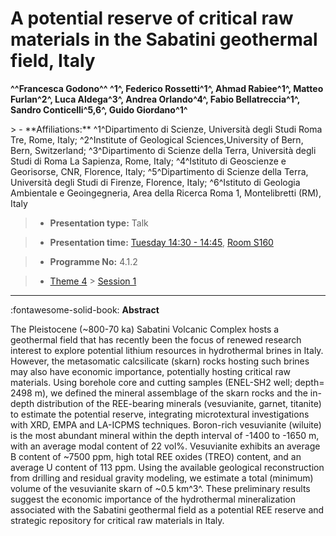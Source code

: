 # A potential reserve of critical raw materials in the Sabatini geothermal field, Italy

**^^Francesca Godono^^ ^1^, Federico Rossetti^1^, Ahmad Rabiee^1^, Matteo Furlan^2^, Luca Aldega^3^, Andrea Orlando^4^, Fabio Bellatreccia^1^, Sandro Conticelli^5,6^, Guido Giordano^1^**

<!-- more -->> - **Affiliations:** ^1^Dipartimento di Scienze, Università degli Studi Roma Tre, Rome, Italy; ^2^Institute of Geological Sciences,University of Bern, Bern, Switzerland; ^3^Dipartimento di Scienze della Terra, Università degli Studi di Roma La Sapienza, Rome, Italy; ^4^Istituto di Geoscienze e Georisorse, CNR, Florence, Italy; ^5^Dipartimento di Scienze della Terra, Università degli Studi di Firenze, Florence, Italy; ^6^Istituto di Geologia Ambientale e Geoingegneria, Area della Ricerca Roma 1, Montelibretti (RM), Italy

> - **Presentation type:** Talk

> - **Presentation time:** [Tuesday 14:30 - 14:45](../sessions_comparison.md#__tabbed_2_2), [Room S160](../maps_venue.md#__tabbed_1_2)

> - **Programme No:** 4.1.2

> - [Theme 4](../theme4.md) > [Session 1](../sessions/session-4-1.md)

--- 

:fontawesome-solid-book: **Abstract**

The Pleistocene (~800-70 ka) Sabatini Volcanic Complex hosts a geothermal field that has recently been the focus of renewed research interest to explore potential lithium resources in hydrothermal brines in Italy. However, the metasomatic calcsilicate (skarn) rocks hosting such brines may also have economic importance, potentially hosting critical raw materials. Using borehole core and cutting samples (ENEL-SH2 well; depth= 2498 m), we defined the mineral assemblage of the skarn rocks and the in-depth distribution of the REE-bearing minerals (vesuvianite, garnet, titanite) to estimate the potential reserve, integrating microtextural investigations with XRD, EMPA and LA-ICPMS techniques. Boron-rich vesuvianite (wiluite) is the most abundant mineral within the depth interval of -1400 to -1650 m, with an average modal content of 22 vol%. Vesuvianite exhibits an average B content of ~7500 ppm, high total REE oxides (TREO) content, and an average U content of 113 ppm. Using the available geological reconstruction from drilling and residual gravity modeling, we estimate a total (minimum) volume of the vesuvianite skarn of ~0.5 km^3^. These preliminary results suggest the economic importance of the hydrothermal mineralization associated with the Sabatini geothermal field as a potential REE reserve and strategic repository for critical raw materials in Italy.

